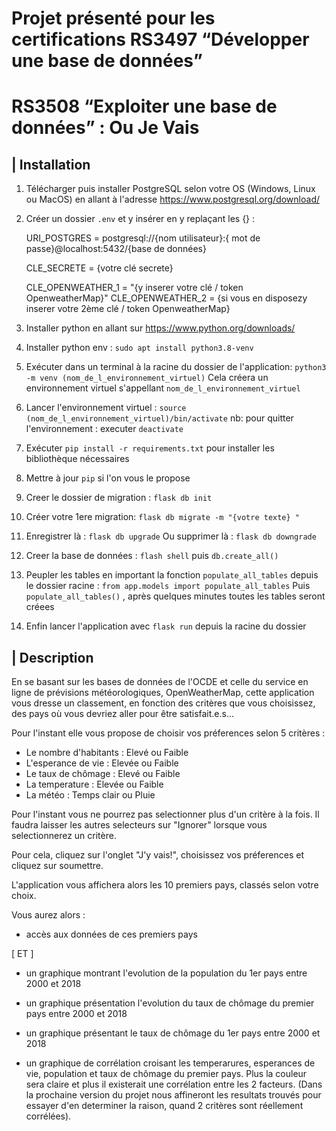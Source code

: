 # Projet présenté pour les certifications RS3497 “Développer une base de données”
# RS3508 “Exploiter une base de données” : Ou Je Vais 


## | Installation

1. Télécharger puis installer PostgreSQL selon votre OS (Windows, Linux ou MacOS)
en allant à l'adresse https://www.postgresql.org/download/

2. Créer un dossier `.env` et y insérer en y replaçant les {} :

	URI_POSTGRES = postgresql://{nom utilisateur}:{ mot de passe}@localhost:5432/{base de données}

	CLE_SECRETE = {votre clé secrete}

	CLE_OPENWEATHER_1 = "{y inserer votre clé / token OpenweatherMap}"
	CLE_OPENWEATHER_2 = {si vous en disposezy inserer votre 2ème clé / token OpenweatherMap}


3. Installer python en allant sur https://www.python.org/downloads/

4. Installer python env : `sudo apt install python3.8-venv`

5. Exécuter dans un terminal à la racine du dossier de l'application:
`python3 -m venv (nom_de_l_environnement_virtuel)`
Cela créera un environnement virtuel s'appellant `nom_de_l_environnement_virtuel`

6. Lancer l'environnement virtuel :
`source (nom_de_l_environnement_virtuel)/bin/activate`
nb: pour quitter l'environnement : executer `deactivate`

7. Exécuter `pip install -r requirements.txt` pour installer les bibliothèque nécessaires

8. Mettre à jour `pip` si l'on vous le propose

9. Creer le dossier de migration :  `flask db init`

10. Créer votre 1ere migration:  `flask db migrate -m "{votre texte} "`

11. Enregistrer là :  `flask db upgrade`
Ou supprimer là :  `flask db downgrade`

12. Creer la base de données : `flash shell` puis `db.create_all()`

13. Peupler les tables en important la fonction `populate_all_tables` depuis
le dossier racine : `from app.models import populate_all_tables`
Puis `populate_all_tables()` , après quelques minutes toutes les tables seront créees

14. Enfin lancer l'application avec `flask run` depuis la racine du dossier



## | Description

En se basant sur les bases de données de l'OCDE et celle
du service en ligne de prévisions météorologiques, OpenWeatherMap, cette
application vous dresse un classement, en fonction des critères que vous
choisissez, des pays où vous devriez aller pour être satisfait.e.s...

Pour l'instant elle vous propose de choisir vos préferences selon 5 critères :

- Le nombre d'habitants : Elevé ou Faible
- L'esperance de vie : Elevée ou Faible
- Le taux de chômage : Elevé ou Faible
- La temperature : Elevée ou Faible
- La météo : Temps clair ou Pluie

Pour l'instant vous ne pourrez pas selectionner plus d'un critère à la fois. 
Il faudra laisser les autres selecteurs sur "Ignorer" lorsque vous
selectionnerez un critère.

Pour cela, cliquez sur l'onglet "J'y vais!", choisissez vos préferences et
cliquez sur soumettre.

L'application vous affichera alors les 10 premiers pays, classés selon
votre choix.

Vous aurez alors : 

- accès aux données de ces premiers pays

[ ET ]

- un graphique montrant l'evolution de la population du 1er pays
 entre 2000 et 2018

- un graphique présentation l'evolution du taux de chômage du premier
pays entre 2000 et 2018

- un graphique présentant le taux de chômage du 1er pays entre 2000 et 2018

- un graphique de corrélation croisant les temperarures, esperances de vie, 
population et taux de chômage du premier pays.
Plus la couleur sera claire et plus il existerait une corrélation entre les
2 facteurs.
(Dans la prochaine version du projet nous affineront les resultats trouvés
pour essayer d'en determiner la raison, quand 2 critères sont réellement
 corrélées).




